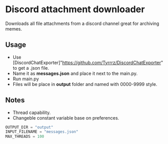 # Discord attachment downloader

Downloads all file attachments from a discord channel great for archiving memes.

## Usage

- Use [DiscordChatExporter]"https://github.com/Tyrrrz/DiscordChatExporter" to get a .json file.
- Name it as **messages.json** and place it next to the main.py.
- Run main.py
- Files will be place in **output** folder and named with 0000-9999 style.

## Notes

- Thread capability.
- Changeble constant variable base on preferences.

```python
OUTPUT_DIR = "output"
INPUT_FILENAME = "messages.json"
MAX_THREADS = 100
```
